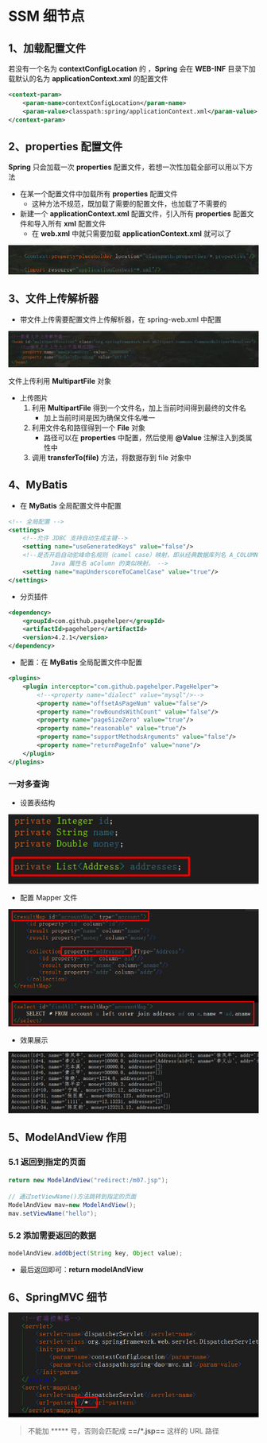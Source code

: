 # SSM 细节点

## 1、加载配置文件

若没有一个名为 **contextConfigLocation** 的 <context-param>，**Spring** 会在 **WEB-INF** 目录下加载默认的名为 **applicationContext.xml** 的配置文件

```xml
<context-param>
    <param-name>contextConfigLocation</param-name>
    <param-value>classpath:spring/applicationContext.xml</param-value>
</context-param>
```



## 2、properties 配置文件

**Spring** 只会加载一次 **properties** 配置文件，若想一次性加载全部可以用以下方法

* 在某一个配置文件中加载所有 **properties** 配置文件
    * 这种方法不规范，既加载了需要的配置文件，也加载了不需要的
* 新建一个 **applicationContext.xml** 配置文件，引入所有 **properties** 配置文件和导入所有 **xml** 配置文件
    * 在 **web.xml** 中就只需要加载 **applicationContext.xml** 就可以了

![](images/TIM截图20200520135140.png)



## 3、文件上传解析器

* 带文件上传需要配置文件上传解析器，在 spring-web.xml 中配置

![](images/TIM截图20200520135538.png)

文件上传利用 **MultipartFile** 对象

* 上传图片
    1. 利用 **MultipartFile** 得到一个文件名，加上当前时间得到最终的文件名
        * 加上当前时间是因为确保文件名唯一
    2. 利用文件名和路径得到一个 **File** 对象
        * 路径可以在 **properties** 中配置，然后使用 **@Value** 注解注入到类属性中
    3. 调用 **transferTo(file)** 方法，将数据存到 file 对象中



## 4、MyBatis

* 在 **MyBatis** 全局配置文件中配置

```xml
<!-- 全局配置 -->
<settings>
    <!--允许 JDBC 支持自动生成主键-->
    <setting name="useGeneratedKeys" value="false"/>
    <!--是否开启自动驼峰命名规则（camel case）映射，即从经典数据库列名 A_COLUMN 到经典
            Java 属性名 aColumn 的类似映射。 -->
    <setting name="mapUnderscoreToCamelCase" value="true"/>
</settings>
```



* 分页插件

```xml
<dependency>
    <groupId>com.github.pagehelper</groupId>
    <artifactId>pagehelper</artifactId>
    <version>4.2.1</version>
</dependency>
```

* 配置：在 **MyBatis** 全局配置文件中配置

```xml
<plugins>
    <plugin interceptor="com.github.pagehelper.PageHelper">
        <!--<property name="dialect" value="mysql"/>-->
        <property name="offsetAsPageNum" value="false"/>
        <property name="rowBoundsWithCount" value="false"/>
        <property name="pageSizeZero" value="true"/>
        <property name="reasonable" value="true"/>
        <property name="supportMethodsArguments" value="false"/>
        <property name="returnPageInfo" value="none"/>
    </plugin>
</plugins>
```



### 一对多查询

* 设置表结构

![](images/Snipaste_2020-08-08_09-54-13.png)

* 配置 Mapper 文件

![](images/Snipaste_2020-08-08_09-55-23.png)

* 效果展示

![](images/Snipaste_2020-08-08_09-56-29.png)





## 5、ModelAndView 作用

### 5.1 返回到指定的页面

```java
return new ModelAndView("redirect:/m07.jsp");

// 通过setViewName()方法跳转到指定的页面
ModelAndView mav=new ModelAndView();
mav.setViewName("hello");
```



### 5.2 添加需要返回的数据

```java
modelAndView.addObject(String key, Object value);
```

* 最后返回即可：**return modelAndView** 



## 6、SpringMVC 细节

![](images/Snipaste_2020-07-27_09-16-12.png)

> 不能加 ***** 号，否则会匹配成  **==/*.jsp==** 这样的 URL 路径





































